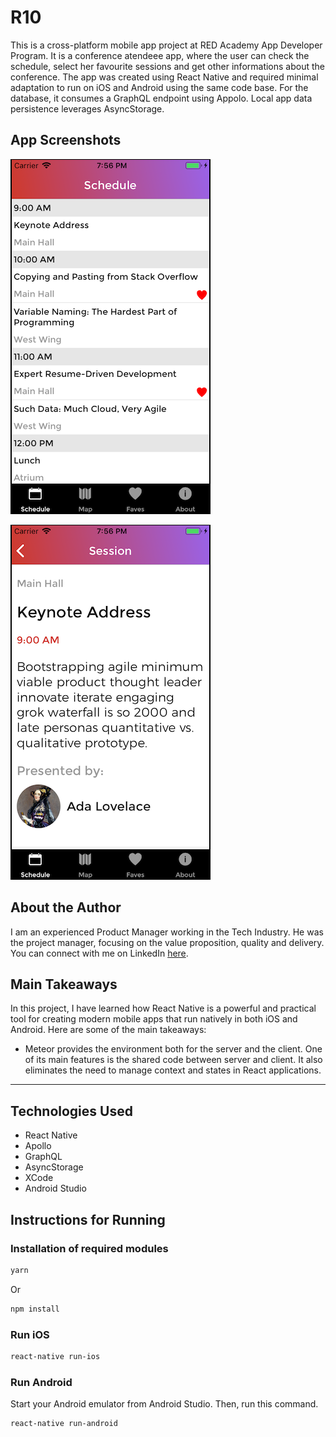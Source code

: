 # R10

This is a cross-platform mobile app project at RED Academy App Developer Program. It is a conference atendeee app, where the user can check the schedule, select her favourite sessions and get other informations about the conference. The app was created using React Native and required minimal adaptation to run on iOS and Android using the same code base. For the database, it consumes a GraphQL endpoint using Appolo. Local app data persistence leverages AsyncStorage.

## App Screenshots

![Schedule Screen](/public/screenshots/schedule_screen.png)

![Session Screen](/public/screenshots/session_screen.png)

## About the Author

I am an experienced Product Manager working in the Tech Industry. He was the project manager, focusing on the value proposition, quality and delivery. You can connect with me on LinkedIn [here](https://www.linkedin.com/in/andre-marques-moura).

## Main Takeaways

In this project, I have learned how React Native is a powerful and practical tool for creating modern mobile apps that run natively in both iOS and Android. Here are some of the main takeaways:

- Meteor provides the environment both for the server and the client. One of its main features is the shared code between server and client. It also eliminates the need to manage context and states in React applications.

---

## Technologies Used

- React Native
- Apollo
- GraphQL
- AsyncStorage
- XCode
- Android Studio

## Instructions for Running

### Installation of required modules

```bash
yarn
```

Or

```bash
npm install
```

### Run iOS

```bash
react-native run-ios
```

### Run Android

Start your Android emulator from Android Studio. Then, run this command.

```bash
react-native run-android
```
